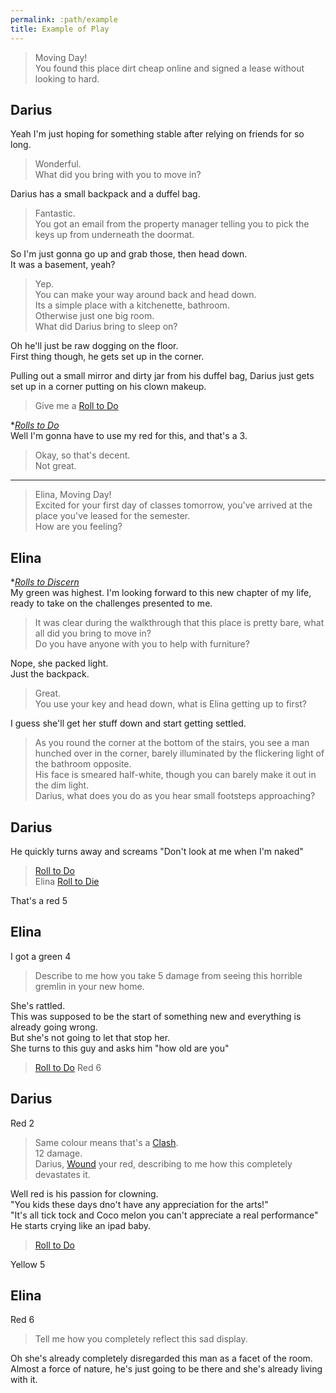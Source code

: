 ```yaml
---
permalink: :path/example
title: Example of Play
---
```


> Moving Day!  
> You found this place dirt cheap online and signed a lease without looking to hard.

## Darius
Yeah I'm just hoping for something stable after relying on friends for so long.

> Wonderful.  
> What did you bring with you to move in?

Darius has a small backpack and a duffel bag.

> Fantastic.  
> You got an email from the property manager telling you to pick the keys up from underneath the doormat.

So I'm just gonna go up and grab those, then head down.  
It was a basement, yeah?

> Yep.  
> You can make your way around back and head down.  
> Its a simple place with a kitchenette, bathroom.  
> Otherwise just one big room.  
> What did Darius bring to sleep on?

Oh he'll just be raw dogging on the floor.  
First thing though, he gets set up in the corner.

Pulling out a small mirror and dirty jar from his duffel bag, Darius just gets set up in a corner putting on his clown makeup.

> Give me a [Roll to Do][Do]

**[Rolls to Do][Do]*  
Well I'm gonna have to use my red for this, and that's a 3.

> Okay, so that's decent.  
> Not great.

---

> Elina, Moving Day!  
> Excited for your first day of classes tomorrow, you've arrived at the place you've leased for the semester.  
> How are you feeling?

## Elina
**[Rolls to Discern][Discern]*  
My green was highest. I'm looking forward to this new chapter of my life, ready to take on the challenges presented to me.

> It was clear during the walkthrough that this place is pretty bare, what all did you bring to move in?  
> Do you have anyone with you to help with furniture?

Nope, she packed light.  
Just the backpack.

> Great.  
> You use your key and head down, what is Elina getting up to first?

I guess she'll get her stuff down and start getting settled.

> As you round the corner at the bottom of the stairs, you see a man hunched over in the corner, barely illuminated by the flickering light of the bathroom opposite.  
> His face is smeared half-white, though you can barely make it out in the dim light.  
> Darius, what does you do as you hear small footsteps approaching?

## Darius
He quickly turns away and screams "Don't look at me when I'm naked"

> [Roll to Do][Do]  
> Elina [Roll to Die][Die]

That's a red 5

## Elina
I got a green 4
> Describe to me how you take 5 damage from seeing this horrible gremlin in your new home.

She's rattled.  
This was supposed to be the start of something new and everything is already going wrong.  
But she's not going to let that stop her.  
She turns to this guy and asks him "how old are you"

> [Roll to Do][Do]
Red 6

## Darius
Red 2

> Same colour means that's a [Clash][Clash].  
> 12 damage.  
> Darius, [Wound][Wound] your red, describing to me how this completely devastates it.

Well red is his passion for clowning.  
"You kids these days dno't have any appreciation for the arts!"  
"It's all tick tock and Coco melon you can't appreciate a real performance"  
He starts crying like an ipad baby.

> [Roll to Do][Do]

Yellow 5

## Elina
Red 6

> Tell me how you completely reflect this sad display.

Oh she's already completely disregarded this man as a facet of the room.  
Almost a force of nature, he's just going to be there and she's already living with it.


[Do]: .#roll-to-do
[Die]: .#roll-to-die
[Clash]: .#clashes
[Discern]: .#roll-to-discern
[Wound]: .#health-damage-and-wounds